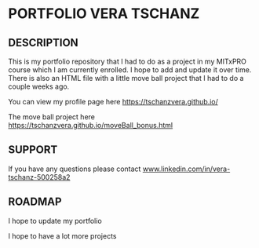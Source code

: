 
# PORTFOLIO VERA TSCHANZ

## DESCRIPTION

This is my portfolio repository that I had to do as a project in my MITxPRO course which I am currently enrolled. I hope to add and update it over time. There is also an HTML file with a little move ball project that I had to do a couple weeks ago. 

You can view my profile page here https://tschanzvera.github.io/

The move ball project here https://tschanzvera.github.io/moveBall_bonus.html

## SUPPORT

If you have any questions please contact www.linkedin.com/in/vera-tschanz-500258a2

## ROADMAP

I hope to update my portfolio 

I hope to have a lot more projects 
